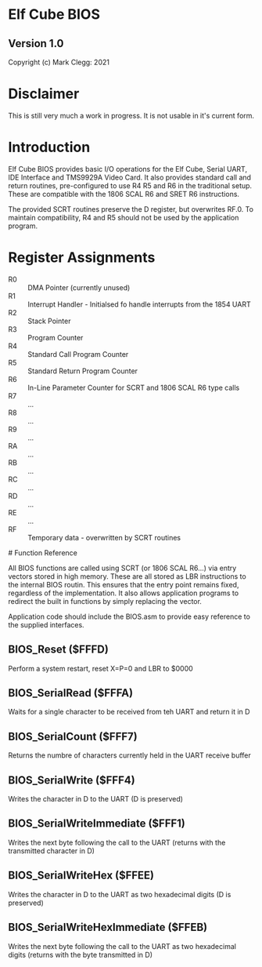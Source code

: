 # Elf Cube BIOS

## Version 1.0

Copyright (c) Mark Clegg: 2021

# Disclaimer

This is still very much a work in progress. It is not usable in it's current form.

# Introduction

Elf Cube BIOS provides basic I/O operations for the Elf Cube, Serial UART, IDE Interface and TMS9929A Video Card. It also provides standard call and return routines, pre-configured to use R4 R5 and R6 in the traditional setup. These are compatible with the 1806 SCAL R6 and SRET R6 instructions.

The provided SCRT routines preserve the D register, but overwrites RF.0. To maintain compatibility, R4 and R5 should not be used by the application program.

# Register Assignments

<dl>
<dt>R0</dt><dd>DMA Pointer (currently unused)</dd>
<dt>R1</dt><dd>Interrupt Handler - Initialsed fo handle interrupts from the 1854 UART</dd>
<dt>R2</dt><dd>Stack Pointer</dd>
<dt>R3</dt><dd>Program Counter</dd>
<dt>R4</dt><dd>Standard Call Program Counter</dd>
<dt>R5</dt><dd>Standard Return Program Counter</dd>
<dt>R6</dt><dd>In-Line Parameter Counter for SCRT and 1806 SCAL R6 type calls</dd>
<dt>R7</dt><dd>...</dd>
<dt>R8</dt><dd>...</dd>
<dt>R9</dt><dd>...</dd>
<dt>RA</dt><dd>...</dd>
<dt>RB</dt><dd>...</dd>
<dt>RC</dt><dd>...</dd>
<dt>RD</dt><dd>...</dd>
<dt>RE</dt><dd>...</dd>
<dt>RF</dt><dd>Temporary data - overwritten by SCRT routines</dd>
</dl>
# Function Reference

All BIOS functions are called using SCRT (or 1806 SCAL R6...) via entry vectors stored in high memory. These are all stored as LBR instructions to the internal BIOS routin. This ensures that the entry point remains fixed, regardless of the implementation. It also allows application programs to redirect the built in functions by simply replacing the vector.

Application code should include the BIOS.asm to provide easy reference to the supplied interfaces.

## BIOS_Reset ($FFFD)

Perform a system restart, reset X=P=0 and LBR to $0000

## BIOS_SerialRead ($FFFA)

Waits for a single character to be received from teh UART and return it in D

## BIOS_SerialCount ($FFF7)

Returns the numbre of characters currently held in the UART receive buffer

## BIOS_SerialWrite ($FFF4)

Writes the character in D to the UART (D is preserved)

## BIOS_SerialWriteImmediate ($FFF1)

Writes the next byte following the call to the UART (returns with the transmitted character in D)

## BIOS_SerialWriteHex ($FFEE)

Writes the character in D to the UART as two hexadecimal digits (D is preserved)

## BIOS_SerialWriteHexImmediate ($FFEB)

Writes the next byte following the call to the UART as two hexadecimal digits (returns with the byte transmitted in D)
